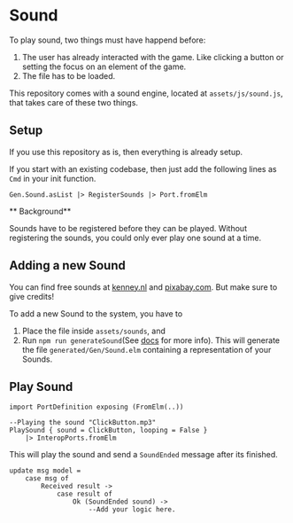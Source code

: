 # Sound

To play sound, two things must have happend before:

1. The user has already interacted with the game. Like clicking a button or setting the focus on an element of the game.
2. The file has to be loaded.

This repository comes with a sound engine, located at `assets/js/sound.js`, that takes care of these two things.

## Setup

If you use this repository as is, then everything is already setup.

If you start with an existing codebase, then just add the following lines as `Cmd` in your init function.

```
Gen.Sound.asList |> RegisterSounds |> Port.fromElm
```

** Background**

Sounds have to be registered before they can be played. Without registering the sounds, you could only ever play one sound at a time.

## Adding a new Sound

You can find free sounds at [kenney.nl](https://kenney.nl/assets/category:Audio) and [pixabay.com](https://pixabay.com/sound-effects/). But make sure to give credits!

To add a new Sound to the system, you have to

1. Place the file inside `assets/sounds`, and
2. Run `npm run generateSound`(See [docs](/docs/Scripts.md#generatesoundelmjs) for more info). This will generate the file `generated/Gen/Sound.elm` containing a representation of your Sounds.

## Play Sound

```
import PortDefinition exposing (FromElm(..))

--Playing the sound "ClickButton.mp3"
PlaySound { sound = ClickButton, looping = False }
    |> InteropPorts.fromElm
```

This will play the sound and send a `SoundEnded` message after its finished.

```
update msg model =
    case msg of
        Received result ->
            case result of
                Ok (SoundEnded sound) ->
                    --Add your logic here.
```